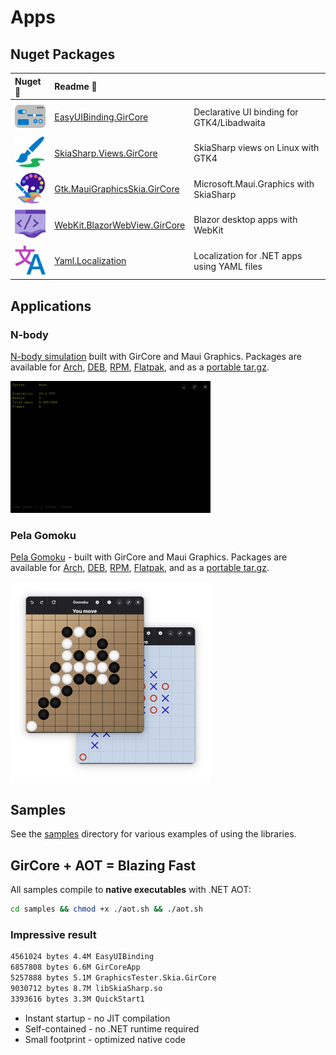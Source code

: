 # Apps

## Nuget Packages

|Nuget 🔗|Readme 📄||
|:---|:---|:---|
|[![EasyUIBinding.GirCore](/assets/nuget/EasyUIBinding.GirCore.64.png)](https://www.nuget.org/packages/EasyUIBinding.GirCore/)|[EasyUIBinding.GirCore](/src/EasyUIBinding.GirCore/README.md)|Declarative UI binding for GTK4/Libadwaita|
|[![SkiaSharp.Views.GirCore](/assets/nuget/SkiaSharp.Views.GirCore.64.png)](https://www.nuget.org/packages/SkiaSharp.Views.GirCore/)|[SkiaSharp.Views.GirCore](/src/SkiaSharp.Views.GirCore/README.md)|SkiaSharp views on Linux with GTK4|
|[![Gtk.MauiGraphicsSkia.GirCore](/assets/nuget/Gtk.MauiGraphicsSkia.GirCore.64.png)](https://www.nuget.org/packages/Gtk.MauiGraphicsSkia.GirCore/)|[Gtk.MauiGraphicsSkia.GirCore](/src/Gtk.MauiGraphicsSkia.GirCore/README.md)|Microsoft.Maui.Graphics with SkiaSharp|
|[![WebKit.BlazorWebView.GirCore](/assets/nuget/WebKit.BlazorWebView.GirCore.64.png)](https://www.nuget.org/packages/WebKit.BlazorWebView.GirCore/)|[WebKit.BlazorWebView.GirCore](/src/WebKit.BlazorWebView.GirCore/README.md)|Blazor desktop apps with WebKit|
|[![Yaml.Localization](/assets/nuget/Yaml.Localization.64.png)](https://www.nuget.org/packages/Yaml.Localization/)|[Yaml.Localization](/src/Yaml.Localization/README.md)|Localization for .NET apps using YAML files|

## Applications

### N-body

[N-body simulation](/apps/N-body/README.md) built with GirCore and Maui Graphics. Packages are available for [Arch](https://github.com/czirok/apps/releases/download/v2025.07.16-apps/nbody-1.2.1-1-x86_64.pkg.tar.zst), [DEB](https://github.com/czirok/apps/releases/download/v2025.07.16-apps/nbody_1.2.1_amd64.deb), [RPM](https://github.com/czirok/apps/releases/download/v2025.07.16-apps/nbody-1.2.1-1.x86_64.rpm), [Flatpak](https://github.com/czirok/apps/releases/download/v2025.07.16-apps/nbody-1.2.1-x86_64.flatpak), and as a [portable tar.gz](https://github.com/czirok/apps/releases/download/v2025.07.16-apps/nbody-1.2.1-x86_64.tar.gz).

![N-body simulation](/apps/N-body/n-body.gif)

### Pela Gomoku

[Pela Gomoku](/apps/Gomoku/README.md) - built with GirCore and Maui Graphics. Packages are available for [Arch](https://github.com/czirok/apps/releases/download/v2025.07.16-apps/pelagomoku-1.0.0-1-x86_64.pkg.tar.zst), [DEB](https://github.com/czirok/apps/releases/download/v2025.07.16-apps/pelagomoku_1.0.0_amd64.deb), [RPM](https://github.com/czirok/apps/releases/download/v2025.07.16-apps/pelagomoku-1.0.0-1.x86_64.rpm), [Flatpak](https://github.com/czirok/apps/releases/download/v2025.07.16-apps/pelagomoku-1.0.0-x86_64.flatpak), and as a [portable tar.gz](https://github.com/czirok/apps/releases/download/v2025.07.16-apps/pelagomoku-1.0.0-x86_64.tar.gz).

![Pela Gomoku](/apps/Gomoku/gomoku.png)

## Samples

See the [samples](/samples/README.md) directory for various examples of using the libraries.

## GirCore + AOT = Blazing Fast

All samples compile to **native executables** with .NET AOT:

```bash
cd samples && chmod +x ./aot.sh && ./aot.sh
```

### Impressive result

```bash
4561024 bytes 4.4M EasyUIBinding
6857808 bytes 6.6M GirCoreApp
5257888 bytes 5.1M GraphicsTester.Skia.GirCore
9030712 bytes 8.7M libSkiaSharp.so
3393616 bytes 3.3M QuickStart1
```

- Instant startup - no JIT compilation
- Self-contained - no .NET runtime required
- Small footprint - optimized native code
